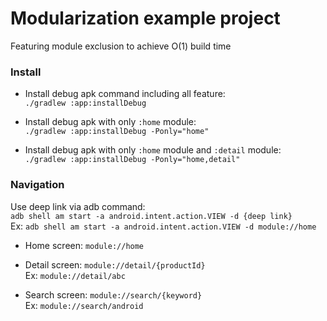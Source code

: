 #  Modularization example project

Featuring module exclusion to achieve O(1) build time

### Install

- Install debug apk command including all feature:  
`./gradlew :app:installDebug` 

- Install debug apk with only `:home` module:  
`./gradlew :app:installDebug -Ponly="home"`

- Install debug apk with only `:home` module and `:detail` module:  
`./gradlew :app:installDebug -Ponly="home,detail"`

### Navigation
Use deep link via adb command:  
`adb shell am start -a android.intent.action.VIEW -d {deep link}`  
Ex: `adb shell am start -a android.intent.action.VIEW -d module://home`


- Home screen: `module://home`

- Detail screen: `module://detail/{productId}`  
Ex: `module://detail/abc`

- Search screen: `module://search/{keyword}`  
Ex: `module://search/android`



